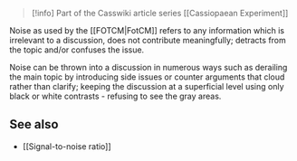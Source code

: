 
> [!info] Part of the Casswiki article series [[Cassiopaean Experiment]]

Noise as used by the [[FOTCM|FotCM]] refers to any information which is irrelevant to a discussion, does not contribute meaningfully; detracts from the topic and/or confuses the issue.

Noise can be thrown into a discussion in numerous ways such as derailing the main topic by introducing side issues or counter arguments that cloud rather than clarify; keeping the discussion at a superficial level using only black or white contrasts - refusing to see the gray areas.

See also
--------

*   [[Signal-to-noise ratio]]
